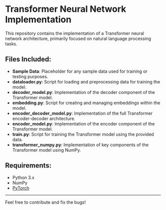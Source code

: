 # Transformer Neural Network Implementation

This repository contains the implementation of a Transformer neural network architecture, primarily focused on natural language processing tasks.

## Files Included:

- **Sample Data**: Placeholder for any sample data used for training or testing purposes.
- **dataloader.py**: Script for loading and preprocessing data for training the model.
- **decoder_model.py**: Implementation of the decoder component of the Transformer model.
- **embedding.py**: Script for creating and managing embeddings within the model.
- **encoder_decoder_model.py**: Implementation of the full Transformer encoder-decoder architecture.
- **encoder_model.py**: Implementation of the encoder component of the Transformer model.
- **train.py**: Script for training the Transformer model using the provided data.
- **transformer_numpy.py**: Implementation of key components of the Transformer model using NumPy.

## Requirements:

- Python 3.x
- NumPy
- [PyTorch](https://pytorch.org/)

---

Feel free to contribute and fix the bugs!
